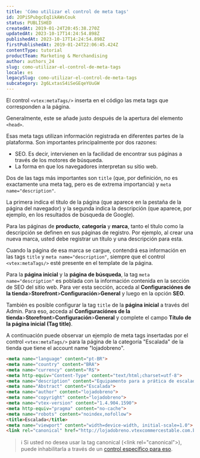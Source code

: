 ```yaml
---
title: 'Cómo utilizar el control de meta tags'
id: 2OPiSPubgcEqIikAWsCouk
status: PUBLISHED
createdAt: 2019-01-24T20:45:38.270Z
updatedAt: 2023-10-17T14:24:54.898Z
publishedAt: 2023-10-17T14:24:54.898Z
firstPublishedAt: 2019-01-24T22:06:45.424Z
contentType: tutorial
productTeam: Marketing & Merchandising
author: authors_24
slug: como-utilizar-el-control-de-meta-tags
locale: es
legacySlug: como-utilizar-el-control-de-meta-tags
subcategory: 2g6LxtasS4iSeGEqeYUuGW
---
```


El control `<vtex:metaTags/>` inserta en el código las meta tags que corresponden a la página.

Generalmente, este se añade justo después de la apertura del elemento `<head>`.

Esas meta tags utilizan información registrada en diferentes partes de la plataforma. Son importantes principalmente por dos razones:
- SEO. Es decir, intervienen en la facilidad de encontrar sus páginas a través de los motores de búsqueda.
- La forma en que los navegadores interpretan su sitio web.

Dos de las tags más importantes son `title` (que, por definición, no es exactamente una meta tag, pero es de extrema importancia) y `meta name="description"`.

La primera indica el título de la página (que aparece en la pestaña de la página del navegador) y la segunda indica la descripción (que aparece, por ejemplo, en los resultados de búsqueda de Google).

Para las páginas de __producto__, __categoría__ y __marca__, tanto el título como la descripción se definen en sus páginas de registro. Por ejemplo, al crear una nueva marca, usted debe registrar un título y una descripción para esta.

Cuando la página de esa marca se cargue, contendrá esa información en las tags `title` y `meta name="description"`, siempre que el control `<vtex:metaTags/>` esté presente en el template de la página.

Para la __página inicial__ y la __página de búsqueda__, la tag `meta name="description"` es poblada con la información contenida en la sección de SEO del sitio web. Para ver esta sección, acceda al  __Configuraciónes de la tienda__>__Storefront__>__Configuración__>__General__ y luego en la opción __SEO__.

También es posible configurar la tag `title` de la __página inicial__ a través del Admin. Para eso, acceda al  __Configuraciónes de la tienda__>__Storefront__>__Configuración__>__General__ y complete el campo __Título de la página inicial (Tag title)__.

A continuación puede observar un ejemplo de meta tags insertadas por el control `<vtex:metaTags/>` para la página de la categoría "Escalada" de la tienda que tiene el account name "lojadobreno".

```html
<meta name="language" content="pt-BR">
<meta name="country" content="BRA">
<meta name="currency" content="R$">
<meta http-equiv="Content-Type" content="text/html;charset=utf-8">
<meta name="description" content="Equipamento para a prática de escalada em rocha, indoor e no gelo.">
<meta name="Abstract" content="Escalada">
<meta name="author" content="lojadobreno">
<meta name="copyright" content="lojadobreno">
<meta name="vtex-version" content="1.4.904.1590">
<meta http-equiv="pragma" content="no-cache">
<meta name="robots" content="noindex,nofollow">
<title>Escalada</title>
<meta name="viewport" content="width=device-width, initial-scale=1.0">
<link rel="canonical" href="http://lojadobreno.vtexcommercestable.com.br/escalada">
```

>ℹ️ Si usted no desea usar la tag canonical (&lt;link rel="canonical"&gt;), puede inhabilitarla a través de un [control específico para eso](https://developers.vtex.com/docs/guides/control-to-disable-the-canonical-tag).
